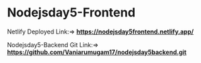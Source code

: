 # Nodejsday5-Frontend

Netlify Deployed Link:=> **https://nodejsday5frontend.netlify.app/**

Nodejsday5-Backend Git Link:=> **https://github.com/Vaniarumugam17/nodejsday5backend.git**
